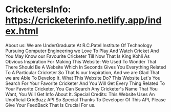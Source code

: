 # CricketersInfo: https://cricketerinfo.netlify.app/index.html
About us:
We are UnderGraduate At R.C.Patel Institute Of Technology Pursuing Computer Engineering we Love To Play And Watch Cricket And You May Know our Favourite Cricketer Till Now That Is King Kohli As Obvious
Inspiration For Making This Website:
We Used To Wonder That There Should Be A Website Which In Seconds Gives You Everything Related To A Particular Cricketer So That Is our Inspiration, And we are Glad That we are Able To Develop It.
What This Website Do?
This Website Let's You Search For Your Favorite Cricketer And You Will Get Every Thing Related To Your Favorite Cricketer, You Can Search Any Cricketer's Name That You Want, You Will Get Info About It.
Special Credits:
This Website Uses An Unofficial CricBuzz API So Special Thanks To Developer Of This API, Please Give Your FeedBack That Is Crucial For us.

